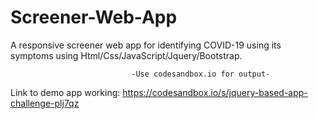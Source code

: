 # Screener-Web-App
A responsive screener web app for identifying COVID-19 using its symptoms using Html/Css/JavaScript/Jquery/Bootstrap.

                               -Use codesandbox.io for output-

Link to demo app working: https://codesandbox.io/s/jquery-based-app-challenge-plj7qz

